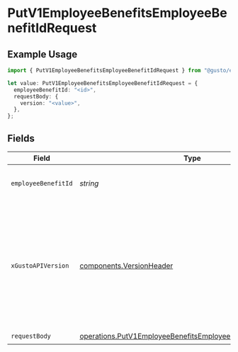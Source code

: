 # PutV1EmployeeBenefitsEmployeeBenefitIdRequest

## Example Usage

```typescript
import { PutV1EmployeeBenefitsEmployeeBenefitIdRequest } from "@gusto/embedded-api/models/operations";

let value: PutV1EmployeeBenefitsEmployeeBenefitIdRequest = {
  employeeBenefitId: "<id>",
  requestBody: {
    version: "<value>",
  },
};
```

## Fields

| Field                                                                                                                                                                                                                        | Type                                                                                                                                                                                                                         | Required                                                                                                                                                                                                                     | Description                                                                                                                                                                                                                  |
| ---------------------------------------------------------------------------------------------------------------------------------------------------------------------------------------------------------------------------- | ---------------------------------------------------------------------------------------------------------------------------------------------------------------------------------------------------------------------------- | ---------------------------------------------------------------------------------------------------------------------------------------------------------------------------------------------------------------------------- | ---------------------------------------------------------------------------------------------------------------------------------------------------------------------------------------------------------------------------- |
| `employeeBenefitId`                                                                                                                                                                                                          | *string*                                                                                                                                                                                                                     | :heavy_check_mark:                                                                                                                                                                                                           | The UUID of the employee benefit.                                                                                                                                                                                            |
| `xGustoAPIVersion`                                                                                                                                                                                                           | [components.VersionHeader](../../models/components/versionheader.md)                                                                                                                                                         | :heavy_minus_sign:                                                                                                                                                                                                           | Determines the date-based API version associated with your API call. If none is provided, your application's [minimum API version](https://docs.gusto.com/embedded-payroll/docs/api-versioning#minimum-api-version) is used. |
| `requestBody`                                                                                                                                                                                                                | [operations.PutV1EmployeeBenefitsEmployeeBenefitIdRequestBody](../../models/operations/putv1employeebenefitsemployeebenefitidrequestbody.md)                                                                                 | :heavy_check_mark:                                                                                                                                                                                                           | N/A                                                                                                                                                                                                                          |
